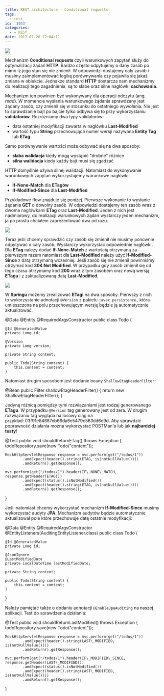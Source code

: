 ```yaml
---
title: REST architecture - Conditional requests
tags:
  - rest
id: '1953'
categories:
  - - REST
date: 2017-07-28 12:04:11
---
```


[![](http://codecouple.pl/wp-content/uploads/2017/06/restLogo.png)](http://codecouple.pl/wp-content/uploads/2017/06/restLogo.png)

Mechanizm **Conditional requests** czyli warunkowych zapytań służy do optymalizacji żądań **HTTP**. Bardzo często odpytujemy o dany zasób po mimo iż jego stan się nie zmienił. W odpowiedzi dostajemy cały zasób i musimy zaimplementować logikę porównywania czy pojawiła się jakaś zmiana w obiekcie. Jednakże standard **HTTP** dostarcza nam mechanizmy do realizacji tego zagadnienia, są to słabe oraz silne nagłówki **cachowania**.
<!-- more -->
Mechanizm ten powinien być wykonywany dla operacji odczytu (ang. _read_). W momencie wysłania warunkowego żądania sprawdzany jest żądany zasób, czy zmienił się w stosunku do ostatniego wywołania. Nie jest to sprawdzanie bajt po bajcie tylko odbywa się to przy wykorzystaniu **validatorów**. Rozróżniamy dwa typy validatorów:

*   data ostatniej modyfikacji zawarta w nagłówku **Last-Modified**
*   wartość typu **String** przechowująca numer wersji nazywana **Entity Tag** lub **ETag**

Samo porównywanie wartości może odbywać się na dwa sposoby:

*   **słaba walidacja** kiedy mogą wystąpić "drobne" różnice
*   **silna walidacja** kiedy każdy bajt musi się zgadzać

HTTP domyślnie używa silnej walidacji. Natomiast do wykonywanie warunkowych zapytań wykorzystujemy warunkowe nagłówki:

*   **If-None-Match** dla **ETagów**
*   **If-Modified-Since** dla **Last-Modified**

Przykładowe flow znajduje się poniżej. Pierwsze wykonanie to wysłanie żądania **GET** o dowolny zasób. W odpowiedzi dostajemy ten zasób wraz z dwoma nagłówkami **ETag** oraz **Last-Modified**. Jeden z nich jest nadmiarowy, do realizacji warunkowych żądań wystarczy jeden mechanizm, ja po prostu chciałem zaprezentować dwa od razu.

[![](http://codecouple.pl/wp-content/uploads/2017/06/conditionalRequest1.png)](http://codecouple.pl/wp-content/uploads/2017/06/conditionalRequest1.png)

Teraz jeśli chcemy sprawdzić czy zasób się zmienił nie musimy ponownie odpytywać o cały zasób. Wystarczy wykorzystać odpowiednie nagłówki. Dla **ETag** należy dodać **If-None-Match** z wartością otrzymaną za pierwszym razem natomiast dla **Last-Modified** należy użyć **If-Modified-Since** z datą otrzymaną wcześniej. Jeśli zasób się nie zmienił powinniśmy otrzymać kod **304 Not Modified**. W przypadku gdy zasób zmienił się od tego czasu otrzymamy kod **200** wraz z tym zasobem oraz nową wersją **ETagu** i z zaktualizowaną datą **Last-Modified**.

[![](http://codecouple.pl/wp-content/uploads/2017/06/conditionalRequest2.png)](http://codecouple.pl/wp-content/uploads/2017/06/conditionalRequest2.png)

W **Springu** możemy zrealizować **ETagi** na dwa sposoby. Pierwszy z nich to wykorzystanie adnotacji `@Version` z pakietu `javax.persistence,` która umieszczona na polu przechowującym wersję będzie ją automatycznie aktualizować:

@Data
@Entity
@RequiredArgsConstructor
public class Todo {

    @Id @GeneratedValue
    private Long id;

    @Version
    private Long version;

    private String content;

    public Todo(String content) {
        this.content = content;
    }

Natomiast drugim sposobem jest dodanie beany `ShallowEtagHeaderFilter`:

@Bean
public Filter shallowEtagHeaderFilter() {
    return new ShallowEtagHeaderFilter();
}

Jedyną różnicą pomiędzy tymi rozwiązaniami jest rodzaj generowanego **ETagu**. W przypadku `@Version` tag generowany jest od zera. W drugim rozwiązaniu tag wygląda na losowy ciąg na przykład: 03f91e84687eb66da6e5479c563dd6c9d. Aby sprawdzić poprawność działania można wykorzystać POSTMan'a lub jak **najbardziej testy**!

@Test
public void shouldReturnETag() throws Exception {
    todoRepository.save(new Todo("content"));

    MockHttpServletResponse response = mvc.perform(get("/todos/1"))
            .andExpect(header().string(ETAG, is(notNullValue())))
            .andReturn().getResponse();

    mvc.perform(get("/todos/1").header(IF\_NONE\_MATCH, response.getHeader(ETAG)))
            .andExpect(status().isNotModified())
            .andExpect(header().string(ETAG, is(notNullValue())))
            .andReturn().getResponse();
}

Jeśli natomiast chcemy wykorzystać mechanizm **If-Modified-Since** musimy wykorzystać audyty **JPA**. Mechanizm audytów będzie automatycznie aktualizował pole które przechowuje datę ostatnie modyfikacji:

@Data
@Entity
@RequiredArgsConstructor
@EntityListeners(AuditingEntityListener.class)
public class Todo {

    @Id @GeneratedValue
    private Long id;

    @JsonIgnore
    @LastModifiedDate
    private LocalDateTime lastModifiedDate;

    private String content;

    public Todo(String content) {
        this.content = content;
    }
}

Należy pamiętać także o dodaniu adnotacji `@EnableJpaAuditing` na naszej aplikacji. Test do sprawdzenia działania:

@Test
public void shouldReturnLastModified() throws Exception {
    todoRepository.save(new Todo("content"));

    MockHttpServletResponse response = mvc.perform(get("/todos/1"))
            .andExpect(header().string(LAST\_MODIFIED, is(notNullValue())))
            .andReturn().getResponse();

    mvc.perform(get("/todos/1").header(IF\_MODIFIED\_SINCE, response.getHeader(LAST\_MODIFIED)))
            .andExpect(status().isNotModified())
            .andExpect(header().string(LAST\_MODIFIED, is(notNullValue())))
            .andReturn().getResponse();
}